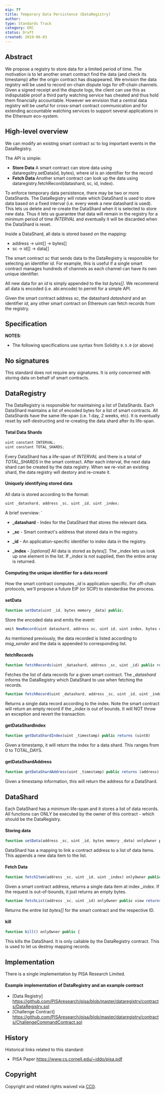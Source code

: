 ```yaml
---
eip: ??
title: Temporary Data Persistence (DataRegistry)
author:
type: Standards Track
category: ERC
status: Draft
created: 2019-06-03
---
```


## Abstract

We propose a registry to store data for a limited period of time. The motivation is to let another smart contract find the data (and check its timestamp) after the origin contract has disappeared.
We envision the data registry will be used to record on-chain dispute logs for off-chain channels.
Given a signed receipt and the dispute logs, the client can use this as indisputable proof a third party watching service has cheated and thus hold them financially accountable.
However we envision that a central data registry will be useful for cross-smart contract communication and for extending accountable watching services to support several applications in the Ethereum eco-system.

## High-level overview

We can modify an existing smart contract *sc* to log important events in the DataRegistry.

The API is simple:
 * **Store Data** A smart contract can store data using dataregsitry.setData(id, bytes), where *id* is an identifier for the record
 * **Fetch Data** Another smart contract can look up the data using dataregistry.fetchRecord(datashard, sc, id, index).

To enforce temporary data persistence, there may be two or more DataShards. The DataRegistry will rotate which DataShard is used to store data based on a fixed interval (i.e. every week a new datashard is used). This lets us delete and re-create the DataShard when it is selected to store new data. Thus it lets us guarantee that data will remain in the registry for a minimum period of time *INTERVAL* and eventually it will be discarded when the DataShard is reset.

Inside a DataShard, all data is stored based on the mapping:

 * address -> uint[] -> bytes[]
 * sc -> id[] -> data[]

The smart contract *sc* that sends data to the DataRegistry is responsible for selecting an identifier *id*. For example, this is useful if a single smart contract manages hundreds of channels as each channel can have its own unique identifier.

All new data for an *id* is simply appended to the list *bytes[]*. We recommend all data is encoded (i.e. abi.encode) to permit for a simple API.

Given the smart contract address *sc*, the datashard *datashard* and an identifier *id*, any other smart contract on Ethereum can fetch records from the registry.


## Specification

**NOTES**:
 - The following specifications use syntax from Solidity `0.5.0` (or above)


## No signatures
This standard does not require any signatures. It is only concerned with storing data on behalf of smart contracts.

## DataRegistry

The DataRegistry is responsible for maintaining a list of DataShards. Each DataShard maintains a list of encoded bytes for a list of smart contracts. All DataShards have the same life-span (i.e. 1 day, 2 weeks, etc). It is eventually reset by self-destructing and re-creating the data shard after its life-span.

#### Total Data Shards

``` js
uint constant INTERVAL;
uint constant TOTAL_SHARDS;
```

Every DataShard has a life-span of *INTERVAL* and there is a total of *TOTAL_SHARDS* in the smart contract. After each interval, the next data shard can be created by the data registry. When we re-visit an existing shard, the data registry will destory and re-create it.

#### Uniquely identifying stored data

All data is stored according to the format:

``` js
uint _datashard, address _sc, uint _id, uint _index;
```

A brief overview: `

* **_datashard** - Index for the DataShard that stores the relevant data.

* **_sc** - Smart contract's address that stored data in the registry.

* **_id** - An application-specific identifier to index data in the registry.

* **_index** - *[optional]* All data is stored as *bytes[]*. The *_index* lets us look up one element in the list. If *_index* is not supplied, then the entire array is returned.

#### Computing the unique identifier for a data record

How the smart contract computes *_id*  is application-specific. For off-chain protocols, we'll propose a future EIP (or SCIP) to standardise the process.

#### setData

``` js
function setData(uint _id, bytes memory _data) public;
```

Store the encoded data and emits the event:

``` js
emit NewRecord(uint datashard, address sc, uint id, uint index, bytes data)
```
As mentioned previously, the data recorded is listed according to *msg_sender* and the data is appended to corresponding list.

#### fetchRecords

``` js
function fetchRecords(uint _datashard, address _sc, uint _id) public returns (bytes[] memory)
```

Fetches the list of data records for a given smart contract. The *_datashard* informs the DataRegistry which DataShard to use when fetching the records.

``` js
function fetchRecord(uint _datashard, address _sc, uint _id, uint _index) public returns (bytes memory)
```

Returns a single data record according to the index. Note the smart contract will return an empty record if the *_index* is out of bounds. It will NOT throw an exception and revert the transaction.

#### getDataShardIndex

``` js
function getDataShardIndex(uint _timestamp) public returns (uint8)
```
Given a timestamp, it will return the index for a data shard. This ranges from 0 to TOTAL_DAYS.

#### getDataShardAddress

``` js
function getDataShardAddress(uint _timestamp) public returns (address)
```

Given a timestamp information, this will return the address for a DataShard.

## DataShard

Each DataShard has a minimum life-span and it stores a list of data records. All functions can ONLY be executed by the owner of this contract - which should be the DataRegistry.


#### Storing data

``` js
function setData(address _sc, uint _id, bytes memory _data) onlyOwner public {
```


DataShard has a mapping to link a contract address to a list of data items. This appends a new data item to the list.


#### Fetch Data

``` js
function fetchItem(address _sc, uint _id, uint _index) onlyOwner public view returns(bytes memory) {
```
Given a smart contract address, returns a single data item at index *_index*. If the request is out-of-bounds, it just returns an empty bytes.

``` js
function fetchList(address _sc, uint _id) onlyOwner public view returns(bytes[] memory) {
```
Returns the entire list *bytes[]* for the smart contract and the respective ID.

#### kill
``` js
function kill() onlyOwner public {
```

This kills the DataShard. It is only callable by the DataRegistry contract. This is used to let us destroy mapping records.

## Implementation

There is a single implementation by PISA Research Limited.

#### Example implementation of DataRegistry and an example contract
- [Data Registry] https://github.com/PISAresearch/pisa/blob/master/dataregistry/contracts/DataRegistry.sol
- [Challenge Contract] https://github.com/PISAresearch/pisa/blob/master/dataregistry/contracts/ChallengeCommandContract.sol


## History

Historical links related to this standard:

- PISA Paper https://www.cs.cornell.edu/~iddo/pisa.pdf


## Copyright
Copyright and related rights waived via [CC0](https://creativecommons.org/publicdomain/zero/1.0/).
